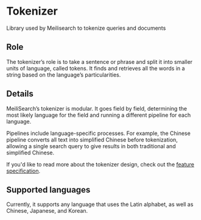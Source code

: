 # Tokenizer
Library used by Meilisearch to tokenize queries and documents

## Role

The tokenizer’s role is to take a sentence or phrase and split it into smaller units of language, called tokens. It finds and retrieves all the words in a string based on the language’s particularities.  

## Details

MeiliSearch’s tokenizer is modular. It goes field by field, determining the most likely language for the field and running a different pipeline for each language.

Pipelines include language-specific processes. For example, the Chinese pipeline converts all text into simplified Chinese before tokenization, allowing a single search query to give results in both traditional and simplified Chinese.

If you'd like to read more about the tokenizer design, check out the [feature specification](https://github.com/meilisearch/specifications/blob/master/text/0001-script-based-tokenizer.md).

## Supported languages

Currently, it supports any language that uses the Latin alphabet, as well as Chinese, Japanese, and Korean.

